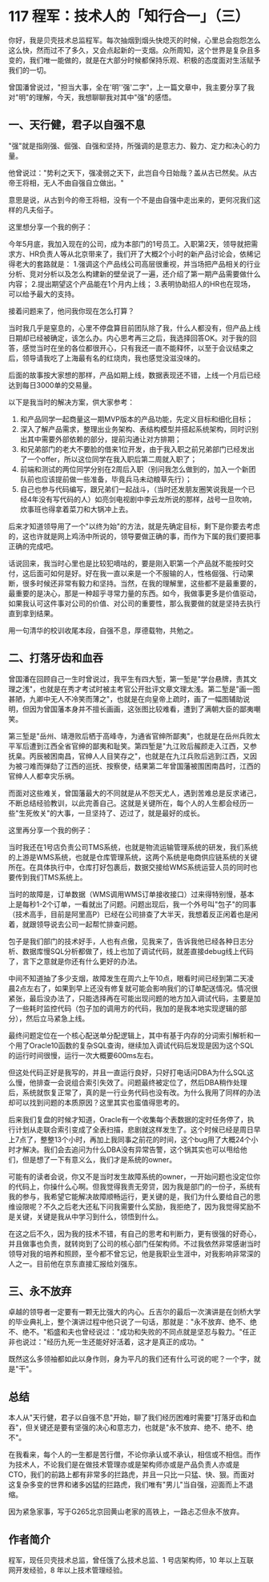 # 117 程军：技术人的「知行合一」（三）

你好，我是贝壳技术总监程军。每次抽烟到烟头快熄灭的时候，心里总会抱怨怎么这么快，然而过不了多久，又会点起新的一支烟。众所周知，这个世界是复杂且多变的，我们唯一能做的，就是在大部分时候都保持乐观、积极的态度面对生活赋予我们的一切。

曾国潘曾说过，"担当大事，全在'明''强'二字"，上一篇文章中，我主要分享了我对"明"的理解，今天，我想聊聊我对其中"强"的感悟。

## 一、天行健，君子以自强不息

"强"就是指刚强、倔强、自强和坚持，所强调的是意志力、毅力、定力和决心的力量。

他曾说过："势利之天下，强凌弱之天下，此岂自今日始哉？盖从古已然矣。从古帝王将相，无人不由自强自立做出。"

意思是说，从古到今的帝王将相，没有一个不是由自强中走出来的，更何况我们这样的凡夫俗子。

这里想分享一个我的例子：

今年5月底，我加入现在的公司，成为本部门的1号员工。入职第2天，领导就把需求方、HR负责人等从北京带来了，我们开了大概2个小时的新产品讨论会，依稀记得老大的套路就是：
1.强调这个产品线公司高层很重视，并当场把产品相关的行业分析、竞对分析以及怎么构建新的壁垒说了一遍，还介绍了第一期产品需要做什么内容；
2.提出期望这个产品能在1个月内上线；
3.表明协助招人的HR也在现场，可以给予最大的支持。

接着问题来了，他问我你现在怎么打算？

当时我几乎是窒息的，心里不停盘算目前团队除了我，什么人都没有，但产品上线日期却已经被确定，该怎么办。内心思考再三之后，我选择回答OK。对于我的回答，感觉当时在坐的各位都很开心，只有我还一直不能释怀，以至于会议结束之后，领导请我吃了上海最有名的红烧肉，我也感觉没滋没味的。

后面的故事按大家想的那样，产品如期上线，数据表现还不错，上线一个月后已经达到每日3000单的交易量。

以下是我当时的解决方案，供大家参考：

1.  和产品同学一起商量这一期MVP版本的产品功能，先定义目标和细化目标；
2.  深入了解产品需求，整理出业务架构、表结构模型并搭起系统架构，同时识别出其中需要外部依赖的部分，提前沟通让对方排期；
3.  和兄弟部门的老大不要脸的借来1位开发，由于我入职之前兄弟部门已经发出了一个offer，所以这位同学在我入职后第二周就入职了；
4.  前端和测试的两位同学分别在2周后入职（别问我怎么做到的，加入一个新团队前也应该提前做一些准备，毕竟兵马未动粮草先行）；
5.  自己也参与代码编写，跟兄弟们一起战斗，（当时还发朋友圈笑说我是一个已经4年没有写代码的人）如亮剑电视剧中李云龙所说的那样，战号一旦吹响，炊事班也得拿着菜刀和大锅冲上去。

后来才知道领导用了一个"以终为始"的方法，就是先确定目标，剩下是你要去考虑的，这也许就是网上鸡汤中所说的，领导要做正确的事，而作为下属的我们要把事正确的完成吧。

话说回来，我当时心里也是比较犯嘀咕的，要是刚入职第一个产品就不能按时交付，这后面可如何是好。好在我一直以来是一个不服输的人，性格倔强、行动果断，很多时候还非常有毅力和坚持。当然，在我的理解里，这些都不是最重要的，最重要的是决心，那是一种超乎寻常力量的东西。如今，我做事更多是价值驱动，如果我认可这件事对公司的价值、对公司的重要性，那么我要做的就是坚持去执行直到拿到结果。

用一句清华的校训收尾本段，自强不息，厚德载物，共勉之。

## 二、打落牙齿和血吞

曾国潘在回顾自己一生时曾说过，我平生有四大堑，第一堑是"学台悬牌，责其文理之浅"，也就是在秀才考试时被主考官公开批评文章文理太浅。第二堑是"画一图甚陋，九卿中无人不冷笑而薄之"，也就是在向皇帝上疏时，画了一幅图辅助说明，但因为曾国藩本身并不擅长画画，这张图比较难看，遭到了满朝大臣的鄙夷嘲笑。

第三堑是"岳州、靖港败后栖于高峰寺，为通省官绅所鄙夷"，也就是在岳州兵败太平军后遭到江西全省官绅的鄙夷和耻笑。第四堑是"九江败后赧颜走入江西，又参抚臬。丙辰被困南昌，官绅人人目笑存之"，也就是在九江兵败后逃到江西，又因为被刁难而弹劾了江西的巡抚、按察使，结果第二年曾国藩被围困南昌时，江西的官绅人人都幸灾乐祸。

而面对这些难关，曾国藩最大的不同就是从不怨天尤人，遇到苦难总是反求诸己，不断总结经验教训，以此完善自己。这就是关键所在，每个人的人生都会经历一些"生死攸关"的大事，一旦坚持了、迈过了，就是最好的成长。

这里再分享一个我的例子：

当时我还在1号店负责公司TMS系统，也就是物流运输管理系统的研发，我们系统的上游是WMS系统，也就是仓库管理系统，这两个系统是电商供应链系统的关键所在。在具体执行中，仓库打好包裹后，数据交接给WMS系统运营人员的同时也要传到我们TMS系统上。

当时的故障是，订单数据（WMS调用WMS订单接收接口）过来得特别慢，基本上是每秒1-2个订单，一看就出了问题。问题出现后，我一个外号叫"包子"的同事（技术高手，目前是阿里高P）已经在公司排查了大半天，我想着反正闲着也是闲着，就跟领导说去公司一起帮忙排查问题。

包子是我们部门的技术好手，人也有点傲，见我来了，告诉我他已经各种日志分析、数据库慢SQL分析都做了，线上也加了调试代码，就差直接debug线上代码了，言下之意就是你还有什么更好的办法。

中间不知道抽了多少支烟，故障发生在周六上午10点，眼看时间已经到第二天凌晨2点左右了，如果到早上还没有修复就可能会影响我们的订单配送情况。情况很紧张，最后没办法了，只能选择再在可能出现问题的地方加入调试代码，主要是加了一些耗时监控代码（包子加的调用方的代码，我加的是我本地实现逻辑的部分），然后立马紧急上线。

最终问题定位在一个核心配送单分配逻辑上，其中有基于内存的分词索引解析和一个用了Oracle10函数的复杂SQL查询，继续加入调试代码后发现是因为这个SQL的运行时间很慢，运行一次大概要600ms左右。

但这处代码正好是我写的，并且一直运行良好，只好打电话问DBA为什么SQL这么慢，他排查一会说组合索引失效了。问题最终被定位了，然后DBA稍作处理后，系统就恢复正常了，真的是一行业务代码也没有改。为什么我用了同样的办法却可以找到问题的本质原因？这里其实也蛮值得思考的。

后来我们复盘的时候才知道，Oracle有一个收集每个表数据的定时任务停了，执行计划从走联合索引变成了全表扫描，悲剧就这样发生了。这个时候已经是周日早上7点了，整整13个小时，再加上我同事之前花的时间，这个bug用了大概24个小时才解决。我们会去追问为什么DBA没有异常告警，这个锅其实也可以甩给他们，但是想了一下有意义么，我们才是系统的owner。

可能有的读者会说，你又不是当时发生故障系统的owner，一开始问题也没定位你的代码上，你操什么心啊。但我觉得我责无旁贷，因为我是部门的一份子，系统有我的参与，我希望它能解决故障顺畅运行，更关键的是，我们为什么要给自己的思维设限呢？不久之后老大还私下问我需要什么奖励，我拒绝了，因为我觉得奖励不是关键，关键是我从中学习到什么，领悟到什么。

在这之后不久，因为我的技术不错，有自己的思考和判断力，更有很强的好奇心，并且做事也负责，就转岗到了公司的核心部门任架构师。不过我依然非常感谢当时领导对我的培养和照顾，至今都不曾忘记，他是我职业生涯中，对我影响非常深的人之一。目前他在京东直接汇报给刘强东。

## 三、永不放弃

卓越的领导者一定要有一颗无比强大的内心。丘吉尔的最后一次演讲是在剑桥大学的毕业典礼上，整个演讲过程中他只说了一句话，那就是："永不放弃、绝不、绝不、绝不。"稻盛和夫也曾经说过："成功和失败的不同点就是坚忍与毅力。"任正非也说过："经历九死一生还能好好活着，这才是真正的成功。"

既然这么多领袖都如此以身作则，身为平凡的我们还有什么可说的呢？一个字，就是"干"。

## 总结

本人从"天行健，君子以自强不息"开始，聊了我们经历困难时需要"打落牙齿和血吞"，但关键还是要有坚强的决心和意志力，也就是"永不放弃、绝不、绝不、绝不"。

在我看来，每个人的一生都是苦行僧，不论你承认或不承认，相信或不相信。而作为技术人，不论我们是在做技术管理亦或是架构师亦或是产品负责人亦或是CTO，我们的前路上都有非常多的拦路虎，并且一只比一只猛、快、狠。而面对这复杂多变的世界和诸多凶猛的拦路虎，我们唯有"男儿"当自强，迎面而上不退缩。

因为紧急家事，写于G265北京回黄山老家的高铁上，一路忐忑但永不放弃。

## 作者简介

程军，现任贝壳技术总监，曾任饿了么技术总监、1 号店架构师，10
年以上互联网开发经验，8 年以上技术管理经验。
